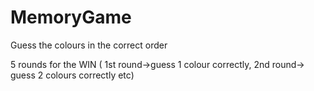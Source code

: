 # MemoryGame
Guess the colours in the correct order

5 rounds for the WIN 
( 1st round->guess 1 colour correctly, 2nd round-> guess 2 colours correctly etc)
